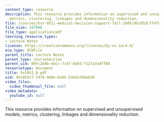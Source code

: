 ```yaml
---
content_type: resource
description: This resource provides information on supervised and unsupervised models,
  metrics, clustering, linkages and dimensionality reduction.
file: /courses/hst-951j-medical-decision-support-fall-2005/95c053c7f4789ddeba9553e5e7b8ab28_hst951_8.pdf
file_size: 347046
file_type: application/pdf
learning_resource_types:
- Lecture Notes
license: https://creativecommons.org/licenses/by-nc-sa/4.0/
ocw_type: OCWFile
parent_title: Lecture Notes
parent_type: CourseSection
parent_uid: 09fc2b6b-ebcc-7c47-bb03-f127a7a4ff84
resourcetype: Document
title: hst951_8.pdf
uid: 95c053c7-f478-9dde-ba95-53e5e7b8ab28
video_files:
  video_thumbnail_file: null
video_metadata:
  youtube_id: null
---
```

This resource provides information on supervised and unsupervised models, metrics, clustering, linkages and dimensionality reduction.